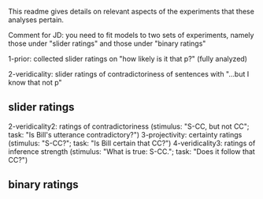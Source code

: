 This readme gives details on relevant aspects of the experiments that these analyses pertain.

Comment for JD: you need to fit models to two sets of experiments, namely those under "slider ratings" and those under "binary ratings"

1-prior: collected slider ratings on "how likely is it that p?" (fully analyzed)

2-veridicality: slider ratings of contradictoriness of sentences with "...but I know that not p"

## slider ratings
2-veridicality2: ratings of contradictoriness (stimulus: "S-CC, but not CC"; task: "Is Bill's utterance contradictory?")
3-projectivity: certainty ratings (stimulus: "S-CC?"; task: "Is Bill certain that CC?")
4-veridicality3: ratings of inference strength (stimulus: "What is true: S-CC."; task: "Does it follow that CC?")

## binary ratings





